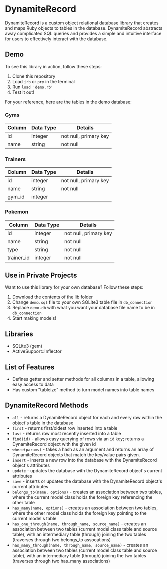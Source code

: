 # DynamiteRecord

DynamiteRecord is a custom object relational database library that creates and maps Ruby objects to tables in the database. DynamiteRecord abstracts away complicated SQL queries and provides a simple and intuitive interface for users to effectively interact with the database.

## Demo
To see this library in action, follow these steps:
1. Clone this repository
2. Load `irb` or `pry` in the terminal
3. Run `load 'demo.rb'`
4. Test it out!

For your reference, here are the tables in the demo database:

### Gyms
Column          | Data Type | Details
--------------- | --------- | -------
id              | integer   | not null, primary key
name            | string    | not null

### Trainers
Column          | Data Type | Details
--------------- | --------- | -------
id              | integer   | not null, primary key
name            | string    | not null
gym_id          | integer   |

### Pokemon
Column          | Data Type | Details
--------------- | --------- | -------
id              | integer   | not null, primary key
name            | string    | not null
type            | string    | not null
trainer_id      | integer   | not null

## Use in Private Projects
Want to use this library for your own database? Follow these steps:
1. Download the contents of the lib folder
2. Change `demo.sql` file to your own SQLite3 table file in `db_connection`
3. Replace `demo.db` with what you want your database file name to be in `db_connection`
4. Start making models!

## Libraries
* SQLite3 (gem)
* ActiveSupport::Inflector

## List of Features
* Defines getter and setter methods for all columns in a table, allowing easy access to data
* Has custom "tableize" method to turn model names into table names

## DynamiteRecord Methods
* `all` - returns a DynamiteRecord object for each and every row within the object's table in the database
* `first` - returns first/oldest row inserted into a table
* `last` - returns row most recently inserted into a table
* `find(id)` - allows easy querying of rows via an `id` key; returns a DynamiteRecord object with the given id
* `where(params)` - takes a hash as an argument and returns an array of DynamiteRecord objects that match the key/value pairs given.
* `insert` - inserts a new row into the database with the DynamiteRecord object's attributes
* `update` - updates the database with the DynamiteRecord object's current attributes
* `save` - inserts or updates the database with the DynamiteRecord object's current attributes
* `belongs_to(name, options)` - creates an association between two tables, where the current model class holds the foreign key referencing the other table
* `has_many(name, options)` - creates an association between two tables, where the other model class holds the foreign key pointing to the current model's table
* `has_one_through(name, through_name, source_name)` - creates an association between two tables (current model class table and source table), with an intermediary table (through) joining the two tables (traverses through two belongs_to assocations)
* `has_many_through(name, through_name, source_name)` - creates an association between two tables (current model class table and source table), with an intermediary table (through) joining the two tables (traverses through two has_many associations)
